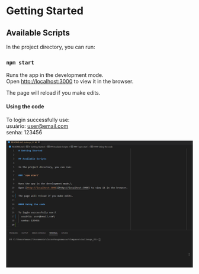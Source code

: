 # Getting Started

## Available Scripts

In the project directory, you can run:

### `npm start`

Runs the app in the development mode.\
Open [http://localhost:3000](http://localhost:3000) to view it in the browser.

The page will reload if you make edits.

#### Using the code

To login successfully use:\
  usuário: user@email.com\
  senha: 123456

<p aligh="center">
  <img width="1024" src="src/assets/to_readme/modo_de_uso.gif" alt="" />
</p>